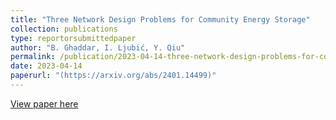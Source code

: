```yaml
---
title: "Three Network Design Problems for Community Energy Storage"
collection: publications
type: reportorsubmittedpaper
author: "B. Ghaddar, I. Ljubić, Y. Qiu"
permalink: /publication/2023-04-14-three-network-design-problems-for-community-energy-storage
date: 2023-04-14
paperurl: "(https://arxiv.org/abs/2401.14499)"
---
```


[View paper here](https://arxiv.org/abs/2401.14499)
